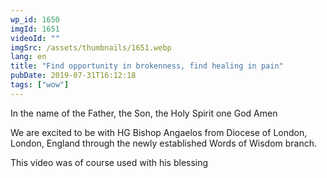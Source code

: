 ```yaml
---
wp_id: 1650
imgId: 1651
videoId: ""
imgSrc: /assets/thumbnails/1651.webp
lang: en
title: "Find opportunity in brokenness, find healing in pain"
pubDate: 2019-07-31T16:12:18
tags: ["wow"]
---
```


<!-- page: 6 -->

<p>In the name of the Father, the Son, the Holy Spirit one God Amen</p>
<p>We are excited to be with HG Bishop Angaelos from Diocese of London, London, England through the newly established Words of Wisdom branch.</p>
<p>This video was of course used with his blessing</p>
